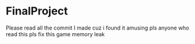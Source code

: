 # FinalProject
Please read all the commit I made 
cuz i found it amusing
pls anyone who read this pls fix this game memory leak
